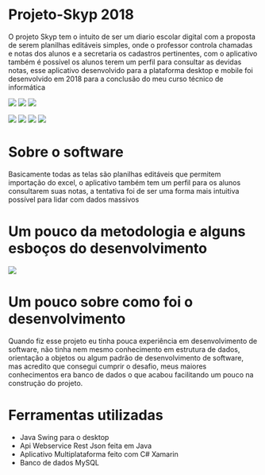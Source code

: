 # Projeto-Skyp 2018
O projeto Skyp tem o intuito de ser um diario escolar digital com a proposta de serem planilhas editáveis simples, onde o professor controla chamadas e notas dos alunos e a secretaria os cadastros pertinentes, com o aplicativo também é possível os alunos terem um perfil para consultar as devidas notas, esse aplicativo desenvolvido para a plataforma desktop e mobile foi desenvolvido em 2018 para a conclusão do meu curso técnico de informática

 ![](Prints/Print-Desktop.JPG)
 ![](Prints/Print-Desktop-4.JPG)
 ![](Prints/Print-Desktop-5.JPG)
 
 ![](Prints/Mobile/menu%20chamada.PNG)
 ![](Prints/Mobile/fazendo%20chamada.PNG)
 ![](Prints/Mobile/menu%20notas.PNG)
 ![](Prints/Mobile/add%20notas.PNG)
 

# Sobre o software
Basicamente todas as telas são planilhas editáveis que permitem importação do excel, o aplicativo também tem um perfil para os alunos consultarem suas notas, a tentativa foi de ser uma forma mais intuitiva possível para lidar com dados massivos

# Um pouco da metodologia e alguns esboços do desenvolvimento

![](Prints/Bd/Imagem_ModeloConceitualJPG.jpg)

# Um pouco sobre como foi o desenvolvimento
Quando fiz esse projeto eu tinha pouca experiência em desenvolvimento de software, não tinha nem mesmo conhecimento em estrutura de dados, orientação a objetos ou algum padrão de desenvolvimento de software, mas acredito que consegui cumprir o desafio, meus maiores conhecimentos era banco de dados o que acabou facilitando um pouco na construção do projeto.


# Ferramentas utilizadas
  
* Java Swing para o desktop
* Api Webservice Rest Json feita em Java
* Aplicativo Multiplataforma feito com C# Xamarin
* Banco de dados MySQL
